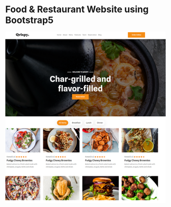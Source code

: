# Food & Restaurant Website using Bootstrap5

<img src="Qrispy.png">
<br>
<img src="qrispy_menu.png">